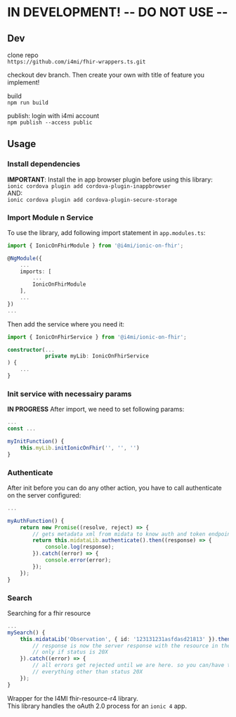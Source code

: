 # IN DEVELOPMENT! -- DO NOT USE --

## Dev
clone repo  
`https://github.com/i4mi/fhir-wrappers.ts.git`

checkout dev branch. Then create your own with title of feature you implement!

build  
`npm run build`

publish: login with i4mi account  
`npm publish --access public`

## Usage

### Install dependencies
**IMPORTANT**: Install the in app browser plugin before using this library:  
`ionic cordova plugin add cordova-plugin-inappbrowser`  
AND:  
`ionic cordova plugin add cordova-plugin-secure-storage`

### Import Module n Service
To use the library, add following import statement in `app.modules.ts`:  
```typescript
import { IonicOnFhirModule } from '@i4mi/ionic-on-fhir';

@NgModule({
    ...
    imports: [
        ...
        IonicOnFhirModule
    ],
    ...
})
...
```

Then add the service where you need it:
```typescript
import { IonicOnFhirService } from '@i4mi/ionic-on-fhir';

constructor(...
            private myLib: IonicOnFhirService
) {
    ...
}
```

### Init service with necessairy params
**IN PROGRESS**
After import, we need to set following params: 
```typescript
...
const ...

myInitFunction() {
    this.myLib.initIonicOnFhir('', '', '')
}
```

### Authenticate
After init before you can do any other action, you have to call authenticate on the server configured:
```typescript
...

myAuthFunction() {
    return new Promise((resolve, reject) => {
        // gets metadata xml from midata to know auth and token endpoint url
        return this.midataLib.authenticate().then((response) => {
            console.log(response);
        }).catch((error) => {
            console.error(error);
        });
    });
}
```

### Search
Searching for a fhir resource
```typescript
...
mySearch() {
    this.midataLib('Observation', { id: '123131231asfdasd21813' }).then((response) => {
        // response is now the server response with the resource in the body
        // only if status is 20X
    }).catch((error) => {
        // all errors get rejected until we are here. so you can/have to handle everything that can get wrong here.
        // everything other than status 20X
    });
}
```

Wrapper for the I4MI fhir-resource-r4 library.  
This library handles the oAuth 2.0 process for an `ionic 4` app.